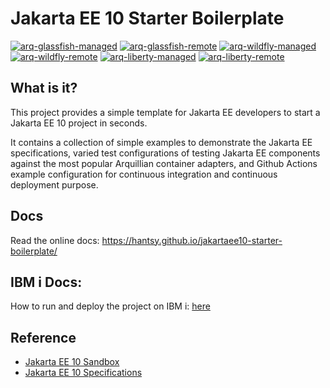 # Jakarta EE 10 Starter Boilerplate

[![arq-glassfish-managed](https://github.com/hantsy/jakartaee10-starter-boilerplate/actions/workflows/arq-glassfish-managed.yml/badge.svg)](https://github.com/hantsy/jakartaee10-starter-boilerplate/actions/workflows/arq-glassfish-managed.yml)
[![arq-glassfish-remote](https://github.com/hantsy/jakartaee10-starter-boilerplate/actions/workflows/arq-glassfish-remote.yml/badge.svg)](https://github.com/hantsy/jakartaee10-starter-boilerplate/actions/workflows/arq-glassfish-remote.yml)
[![arq-wildfly-managed](https://github.com/hantsy/jakartaee10-starter-boilerplate/actions/workflows/arq-wildfly-managed.yml/badge.svg)](https://github.com/hantsy/jakartaee10-starter-boilerplate/actions/workflows/arq-wildfly-managed.yml)
[![arq-wildfly-remote](https://github.com/hantsy/jakartaee10-starter-boilerplate/actions/workflows/arq-wildfly-remote.yml/badge.svg)](https://github.com/hantsy/jakartaee10-starter-boilerplate/actions/workflows/arq-wildfly-remote.yml)
[![arq-liberty-managed](https://github.com/hantsy/jakartaee10-starter-boilerplate/actions/workflows/arq-liberty-managed.yml/badge.svg)](https://github.com/hantsy/jakartaee10-starter-boilerplate/actions/workflows/arq-liberty-managed.yml)
[![arq-liberty-remote](https://github.com/hantsy/jakartaee10-starter-boilerplate/actions/workflows/arq-liberty-remote.yml/badge.svg)](https://github.com/hantsy/jakartaee10-starter-boilerplate/actions/workflows/arq-liberty-remote.yml)

## What is it?

This project provides a simple template for Jakarta EE developers to start a Jakarta EE 10 project in seconds. 

It contains a collection of simple examples to demonstrate the Jakarta EE specifications, varied test configurations of testing Jakarta EE components against the most popular Arquillian container adapters, and Github Actions example configuration for continuous integration and continuous deployment purpose.

## Docs

Read the online docs: https://hantsy.github.io/jakartaee10-starter-boilerplate/

## IBM i Docs:

How to run and deploy the project on IBM i: [here](docs/IBMi.md)

## Reference 

* [Jakarta EE 10 Sandbox](https://github.com/hantsy/jakartaee10-sandbox)
* [Jakarta EE 10 Specifications](https://jakarta.ee/specifications/platform/10/)

